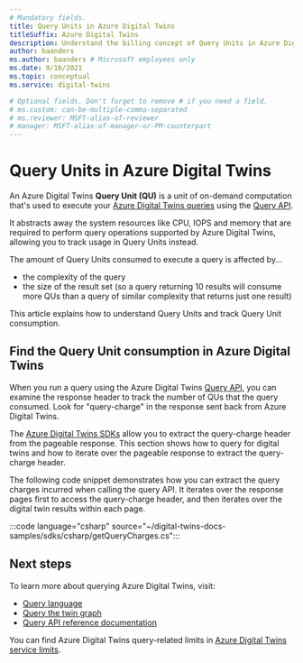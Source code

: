 ```yaml
---
# Mandatory fields.
title: Query Units in Azure Digital Twins
titleSuffix: Azure Digital Twins
description: Understand the billing concept of Query Units in Azure Digital Twins
author: baanders
ms.author: baanders # Microsoft employees only
ms.date: 9/16/2021
ms.topic: conceptual
ms.service: digital-twins

# Optional fields. Don't forget to remove # if you need a field.
# ms.custom: can-be-multiple-comma-separated
# ms.reviewer: MSFT-alias-of-reviewer
# manager: MSFT-alias-of-manager-or-PM-counterpart
---
```


# Query Units in Azure Digital Twins 

An Azure Digital Twins **Query Unit (QU)** is a unit of on-demand computation that's used to execute your [Azure Digital Twins queries](how-to-query-graph.md) using the [Query API](/rest/api/digital-twins/dataplane/query). 

It abstracts away the system resources like CPU, IOPS and memory that are required to perform query operations supported by Azure Digital Twins, allowing you to track usage in Query Units instead.

The amount of Query Units consumed to execute a query is affected by...

* the complexity of the query
* the size of the result set (so a query returning 10 results will consume more QUs than a query of similar complexity that returns just one result)

This article explains how to understand Query Units and track Query Unit consumption.

## Find the Query Unit consumption in Azure Digital Twins

When you run a query using the Azure Digital Twins [Query API](/rest/api/digital-twins/dataplane/query), you can examine the response header to track the number of QUs that the query consumed. Look for "query-charge" in the response sent back from Azure Digital Twins.

The [Azure Digital Twins SDKs](concepts-apis-sdks.md) allow you to extract the query-charge header from the pageable response. This section shows how to query for digital twins and how to iterate over the pageable response to extract the query-charge header. 

The following code snippet demonstrates how you can extract the query charges incurred when calling the query API. It iterates over the response pages first to access the query-charge header, and then iterates over the digital twin results within each page. 

:::code language="csharp" source="~/digital-twins-docs-samples/sdks/csharp/getQueryCharges.cs":::

## Next steps

To learn more about querying Azure Digital Twins, visit:

* [Query language](concepts-query-language.md)
* [Query the twin graph](how-to-query-graph.md)
* [Query API reference documentation](/rest/api/digital-twins/dataplane/query/querytwins)

You can find Azure Digital Twins query-related limits in [Azure Digital Twins service limits](reference-service-limits.md).